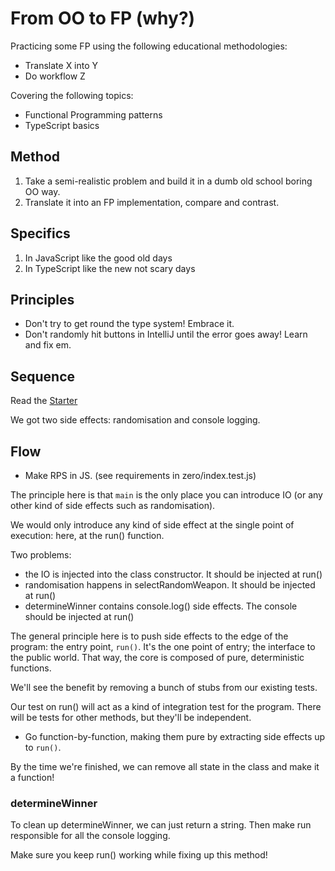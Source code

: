 # From OO to FP (why?)

Practicing some FP using the following educational methodologies:

- Translate X into Y
- Do workflow Z

Covering the following topics:

- Functional Programming patterns
- TypeScript basics

## Method

1. Take a semi-realistic problem and build it in a dumb old school boring OO way.
2. Translate it into an FP implementation, compare and contrast.

## Specifics

1. In JavaScript like the good old days
2. In TypeScript like the new not scary days

## Principles

- Don't try to get round the type system! Embrace it.
- Don't randomly hit buttons in IntelliJ until the error goes away! Learn and fix em.

## Sequence

Read the [Starter](./STARTER.md)

We got two side effects: randomisation and console logging.

## Flow

- Make RPS in JS. (see requirements in zero/index.test.js)

The principle here is that `main` is the only place you can introduce IO (or any other kind of side effects such as randomisation).

We would only introduce any kind of side effect at the single point of execution: here, at the run() function.

Two problems:

- the IO is injected into the class constructor. It should be injected at run()
- randomisation happens in selectRandomWeapon. It should be injected at run()
- determineWinner contains console.log() side effects. The console should be injected at run()

The general principle here is to push side effects to the edge of the program: the entry point, `run()`. It's the one point of entry; the interface to the public world. That way, the core is composed of pure, deterministic functions.

We'll see the benefit by removing a bunch of stubs from our existing tests.

Our test on run() will act as a kind of integration test for the program. There will be tests for other methods, but they'll be independent.

- Go function-by-function, making them pure by extracting side effects up to `run()`.

By the time we're finished, we can remove all state in the class and make it a function!

### determineWinner

To clean up determineWinner, we can just return a string. Then make run responsible for all the console logging.

Make sure you keep run() working while fixing up this method!